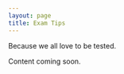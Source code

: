 ```yaml
---
layout: page
title: Exam Tips
---
```


<p class="message">
    Because we all love to be tested.
</p>

Content coming soon.

